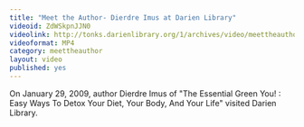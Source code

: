 ```yaml
---
title: "Meet the Author- Dierdre Imus at Darien Library"
videoid: ZdWSkpnJJN0
videolink: http://tonks.darienlibrary.org/1/archives/video/meettheauthor/20090129_deirdre_imus.mp4
videoformat: MP4
category: meettheauthor
layout: video
published: yes
---
```


On January 29, 2009, author Dierdre Imus of "The Essential Green You! : Easy Ways To Detox Your Diet, Your Body, And Your Life" visited Darien Library.